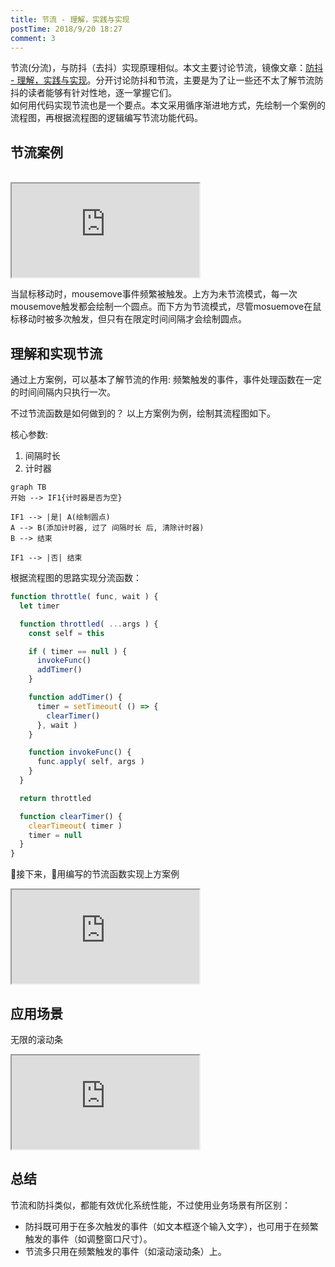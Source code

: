 ```yaml
---
title: 节流 - 理解，实践与实现
postTime: 2018/9/20 18:27
comment: 3
---
```

节流(分流)，与防抖（去抖）实现原理相似。本文主要讨论节流，镜像文章：[防抖 - 理解，实践与实现](/cn/detail/debounce.html)。分开讨论防抖和节流，主要是为了让一些还不太了解节流防抖的读者能够有针对性地，逐一掌握它们。  
如何用代码实现节流也是一个要点。本文采用循序渐进地方式，先绘制一个案例的流程图，再根据流程图的逻辑编写节流功能代码。



## 节流案例
<br/>
<iframe src="https://terry-su.github.io/BlogCDN/iframes/js/throttle/mousemove/index.html?mode=result" ></iframe>

当鼠标移动时，mousemove事件频繁被触发。上方为未节流模式，每一次mousemove触发都会绘制一个圆点。而下方为节流模式，尽管mosuemove在鼠标移动时被多次触发，但只有在限定时间间隔才会绘制圆点。


## 理解和实现节流
通过上方案例，可以基本了解节流的作用: 频繁触发的事件，事件处理函数在一定的时间间隔内只执行一次。

不过节流函数是如何做到的？ 以上方案例为例，绘制其流程图如下。  

核心参数: 
1. 间隔时长
2. 计时器

```
graph TB
开始 --> IF1{计时器是否为空}

IF1 --> |是| A(绘制圆点)
A --> B(添加计时器, 过了 间隔时长 后, 清除计时器)
B --> 结束

IF1 --> |否| 结束
```

根据流程图的思路实现分流函数：
```js
function throttle( func, wait ) {
  let timer

  function throttled( ...args ) {
    const self = this

    if ( timer == null ) {
      invokeFunc()
      addTimer()
    }

    function addTimer() {
      timer = setTimeout( () => {
        clearTimer()
      }, wait )
    }

    function invokeFunc() {
      func.apply( self, args )
    }
  }

  return throttled

  function clearTimer() {
    clearTimeout( timer )
    timer = null
  }
}
```

接下来，用编写的节流函数实现上方案例
<iframe src="https://terry-su.github.io/BlogCDN/iframes/js/throttle/test-mousemove/index.html?mode=result" ></iframe>



## 应用场景
无限的滚动条
<iframe src="https://terry-su.github.io/BlogCDN/iframes/js/throttle/infinite-scrolling/index.html?mode=result" ></iframe>



## 总结
节流和防抖类似，都能有效优化系统性能，不过使用业务场景有所区别：
* 防抖既可用于在多次触发的事件（如文本框逐个输入文字），也可用于在频繁触发的事件（如调整窗口尺寸）。
* 节流多只用在频繁触发的事件（如滚动滚动条）上。